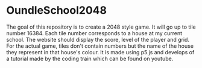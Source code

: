 # OundleSchool2048

The goal of this repository is to create a 2048 style game. It will go up to tile number 16384. Each tile number corresponds to a house at my current school. The website should display the score, level of the player and grid. For the actual game, tiles don't contain numbers but the name of the house they represent in that house's colour. It is made using p5.js and develops of a tutorial made by the coding train which can be found on youtube. 
